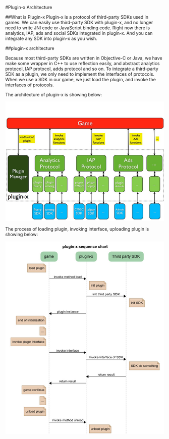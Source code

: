 #Plugin-x Architecture

##What is Plugin-x
Plugin-x is a protocol of third-party SDKs used in games. We can easily use third-party SDK with plugin-x, and no longer need to write JNI code or JavaScript binding code. Right now there is analytics, IAP, ads and social SDKs integrated in plugin-x. And you can integrate any SDK into plugin-x as you wish.

##plugin-x architecture

Because most third-party SDKs are written in Objective-C or Java, we have make some wrapper in C++ to use reflection easily, and abstract analytics protocol, IAP protocol, adds protocol and so on. To integrate a third-party SDK as a plugin, we only need to implement the interfaces of protocols. When we use a SDK in our game, we just load the  plugin, and invoke the interfaces of protocols.

The architecture of plugin-x is showing below:

![](res/plugin-x-architecture.jpg)

The process of loading plugin, invoking interface, uploading plugin is showing below:

![](res/plugin-x-sequence-chart.jpg)